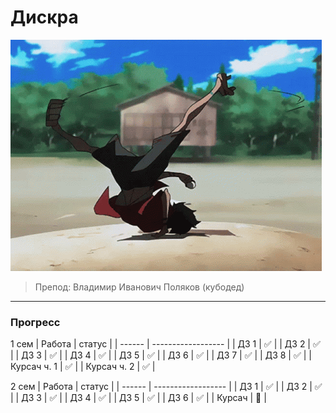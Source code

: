 # Дискра
![gif](https://github.com/bilyardvmetro/ITMO-System-Application-Software/blob/main/gifs/DiscreteMathReadme.gif)

> Препод: Владимир Иванович Поляков (кубодед)

---

### Прогресс
1 сем
| Работа | статус 			  |
| ------ | ------------------ |
|  ДЗ 1  | :white_check_mark: |
|  ДЗ 2  | :white_check_mark: |
|  ДЗ 3  | :white_check_mark: | 
|  ДЗ 4  | :white_check_mark: |
|  ДЗ 5  | :white_check_mark: |
|  ДЗ 6  | :white_check_mark: |
|  ДЗ 7  | :white_check_mark: |
|  ДЗ 8  | :white_check_mark: |
|  Курсач ч. 1  | :white_check_mark: |
|  Курсач ч. 2  | :white_check_mark: |


2 сем
| Работа | статус 			  |
| ------ | ------------------ |
|  ДЗ 1  | :white_check_mark: |
|  ДЗ 2  | :white_check_mark: |
|  ДЗ 3  | :white_check_mark: | 
|  ДЗ 4  | :white_check_mark: |
|  ДЗ 5  | :white_check_mark: |
|  ДЗ 6  | :white_check_mark: |
| Курсач | :construction: |
